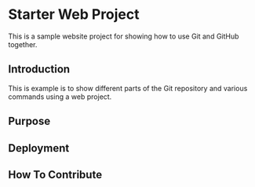 # Starter Web Project

This is a sample website project for showing how to use Git and GitHub together.

## Introduction

This is example is to show different parts of the Git repository and various commands using a web project.

## Purpose

## Deployment

## How To Contribute
